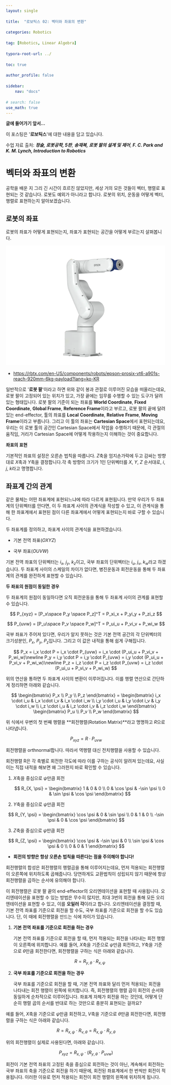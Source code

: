 ```yaml
---
layout: single

title:  "로보틱스 02: 벡터와 좌표의 변환"

categories: Robotics

tag: [Robotics, Linear Algebra]

typora-root-url: ../

toc: true

author_profile: false

sidebar:
    nav: "docs"

# search: false
use_math: true
---
```




**글에 들어가기 앞서...**

이 포스팅은 '**로보틱스**'에 대한 내용을 담고 있습니다.



수업 자료 출처: ***정슬, 로봇공학, 5판***,  ***송재복, 로봇 팔의 설계 및 제어***, ***F. C. Park and K. M. Lynch, Introduction to Robotics***









# 벡터와 좌표의 변환

공학을 배운 지 그리 긴 시간이 흐르진 않았지만, 세상 거의 모든 것들이 벡터, 행렬로 표현되는 것 같습니다. 로봇도 예외가 아니라고 합니다. 로봇의 위치, 운동을 어떻게 벡터, 행렬로 표현하는지 알아보겠습니다.







## 로봇의 좌표

로봇의 좌표가 어떻게 표현되는지, 좌표가 표현되는 공간을 어떻게 부르는지 살펴봅니다.



<img src="/images/2024-10-18-Robotics_01/image.png" alt="6-axis Robot Arm | 920mm | 6kg" style="zoom:50%;" />

- <https://rbtx.com/en-US/components/robots/epson-prosix-vt6-a901s-reach-920mm-6kg-payload?lang=ko-KR>



일반적으로 '**로봇 팔**'이라고 하면 위와 같이 봉과 관절로 이루어진 모습을 떠올리는데요, 로봇 팔이 고정되어 있는 위치가 있고, 가장 끝에는 임무를 수행할 수 있는 도구가 달려있는 형태입니다. 로봇 팔의 기준이 되는 좌표를 **World Coordinate**, **Fixed Coordinate**, **Global Frame**, **Reference Frame**이라고 부르고, 로봇 팔의 끝에 달려있는 end-effector, 툴의 좌표를 **Local** **Coordinate**, **Relative** **Frame**, **Moving** **Frame**이라고 부릅니다. 그리고 이 툴의 좌표는 **Cartesian Space**에서 표현되는데요, 우리는 이 로봇 툴의 공간인 Cartesian Space에서 작업을 수행하기 때문에, 각 관절의 움직임, 거리가 Cartesian Space에 어떻게 작용하는지 이해하는 것이 중요합니다.





**좌표의 표현**

기본적인 좌표의 설정은 오른손 법칙을 따릅니다. $Z$축을 엄지손가락에 두고 감싸는 방향대로 $X$축과 $Y$축을 결정합니다.각 축 방향의 크기가 1인 단위벡터를 $X$, $Y$, $Z$ 순서대로, $i$, $j$, $k$라고 명명합니다.







## 좌표계 간의 관계

같은 물체는 어떤 좌표계에 표현되느냐에 따라 다르게 표현됩니다. 만약 우리가 두 좌표계의 단위벡터를 안다면, 이 두 좌표계 사이의 관계식을 작성할 수 있고, 이 관계식을 통해 한 좌표계에서 표현된 점이 다른 좌표계에서 어떻게 표현되는지 바로 구할 수 있습니다.



두 좌표계를 정의하고, 좌표계 사이의 관계식을 표현하겠습니다. 

- 기본 전역 좌표($OXYZ$)

- 국부 좌표($OUVW$)

  

기본 전역 좌표의 단위벡터는 $i_x$, $j_y$, $k_z$이고, 국부 좌표의 단위벡터는 $i_u$, $j_v$, $k_w$라고 하겠습니다. 두 좌표계 사이의 스케일의 차이가 없다면, 병진운동과 회전운동을 통해 두 좌표계의 관계를 완전하게 표현할 수 있습니다.



**두 좌표의 원점이 동일한 경우**

두 좌표계의 원점이 동일하다면 오직 회전운동을 통해 두 좌표계 사이의 관계를 표현할 수 있습니다.





$$
P_{xyz} = [P_x\space P_y \space P_z]^T
= P_xi_x + P_yi_y + P_zi_z
$$

$$
P_{uvw} = [P_u\space P_v \space P_w]^T
= P_ui_u + P_vi_v + P_wi_w
$$



국부 좌표가 주어져 있다면, 우리가 알지 못하는 것은 기본 전역 공간의 각 단위벡터의 크기성분인, $P_x$, $P_y$, $P_z$입니다. 그리고 이 값은 내적을 통해 쉽게 구해집니다.





$$
P_x = i_x \cdot P = i_x \cdot P_{uvw} = i_x \cdot (P_ui_u + P_vi_v + P_wi_w)\newline
P_y = i_y \cdot P = i_y \cdot P_{uvw} = i_y \cdot (P_ui_u + P_vi_v + P_wi_w)\newline
P_z = i_z \cdot P = i_z \cdot P_{uvw} = i_z \cdot (P_ui_u + P_vi_v + P_wi_w)
$$


위의 연산을 통하면 두 좌표계 사이의 변환이 이루어집니다. 이를 행렬 연산으로 간단하게 정리하면 아래와 같습니다.





$$
\begin{bmatrix} P_x \\ P_y \\ P_z \end{bmatrix}  = \begin{bmatrix}
i_x \cdot i_u & i_x \cdot i_v & i_x \cdot i_w \\
i_y \cdot i_u & i_y \cdot i_v & i_y \cdot i_w \\
i_z \cdot i_u & i_z \cdot i_v & i_z \cdot i_w
\end{bmatrix}
\begin{bmatrix} P_u \\ P_v \\ P_w \end{bmatrix}
$$


위 식에서 우변의 첫 번째 행렬을 **회전행렬(Rotation Matrix)**라고 명명하고 $R$으로 나타냅니다.





$$
P_{xyz} = R\cdot P_{uvw}
$$


회전행렬을 orthnormal합니다. 따라서 역행렬 대신 전치행렬을 사용할 수 있습니다. 



회전행렬 R은 각 축별로 회전한 각도에 따라 이를 구하는 공식이 알려져 있는데요, 사실 이는 직접 내적을 해보면 왜 그러한지 바로 확인할 수 있습니다.



1. $X$축을 중심으로 $\psi$만큼 회전

   
   $$
   R_{X, \psi} = \begin{bmatrix}
   1 & 0 & 0 \\
   0 & \cos \psi & -\sin \psi \\
   0 & \sin \psi & \cos \psi
   \end{bmatrix}
   $$






2. $Y$축을 중심으로 $\psi$만큼 회전

   

$$
R_{Y, \psi} = \begin{bmatrix}
\cos \psi & 0 & \sin \psi \\
0 & 1 & 0 \\
-\sin \psi & 0 & \cos \psi
\end{bmatrix}
$$





3. $Z$축을 중심으로 $\psi$만큼 회전

   

$$
R_{Z, \psi} = \begin{bmatrix}
\cos \psi & -\sin \psi & 0 \\
\sin \psi & \cos \psi & 0 \\
0 & 0 & 1
\end{bmatrix}
$$

- **회전의 방향은 항상 오른손 법칙을 따른다는 점을 주의해야 합니다!** 



회전행렬의 합성은 회전행렬의 행렬곱을 통해 이루어지는데요, 먼저 적용되는 회전행렬이 오른쪽에 위치하도록 곱해줍니다. 당연하게도 교환법칙이 성립되지 않기 때문에 항상 회전행렬을 곱하는 순서에 유의해야 합니다.



이 회전행렬은 로봇 팔 끝의 end-effector의 오리엔테이션을 표현할 때 사용됩니다. 오리엔테이션을 표현할 수 있는 방법은 무수히 많지만, 최대 3번의 회전을 통해 모든 오리엔테이션을 표현할 수 있고, 이를 **오일러 각**이라고 합니다. 오리엔테이션을 결정할 때, 기본 전역 좌표를 기준으로 회전을 할 수도, 국부 좌표를 기준으로 회전을 할 수도 있습니다. 단, 이 때에 회전행렬을 만드는 식에 차이가 있습니다.



1. **기본 전역 좌표를 기준으로 회전을 하는 경우**

   기본 전역 좌표를 기준으로 회전을 할 때, 먼저 적용되는 회전을 나타내는 회전 행렬이 오른쪽에 위치합니다. 예를 들어, $X$축을 기준으로 $\psi$만큼 회전하고, $Y$축을 기준으로 $\theta$만큼 회전한다면, 회전행렬을 구하는 식은 아래와 같습니다.

   
   $$
   R = R_{y,\theta}\cdot R_{x,\psi}
   $$





2. **국부 좌표를 기준으로 회전을 하는 경우**

   국부 좌표를 기준으로 회전을 할 때, 기본 전역 좌표와 달리 먼저 적용되는 회전을 나타내는 회전 행렬이 왼쪽에 위치합니다. 즉, 회전행렬의 행렬 곱이 회전의 순서와 동일하게 순차적으로 이루어집니다. 좌표계 자체가 회전을 하는 것인데, 어떻게 단순히 행렬 곱의 순서를 반대로 하는 것만으로 충분히 표현되는 걸까요?



 예를 들어, $X$축을 기준으로 $\psi$만큼 회전하고, $V$축을 기준으로 $\theta$만큼 회전한다면, 회전행렬을 구하는 식은 아래와 같습니다.


$$
R = R_{x,\psi} \cdot R_{v,\theta} = R_{x,\psi} \cdot R_{y,\theta}
$$





위의 회전행렬이 실제로 사용된다면, 아래와 같습니다.


$$
P_{xyz} = R_{x,\psi} \cdot (R_{y,\theta} \cdot P_{uvw})
$$





회전이 기본 전역 좌표의 고정된 축을 중심으로 회전하는 것이 아닌, 계속해서 회전하는 국부 좌표의 축을 기준으로 회전을 하기 때문에, 회전된 좌표계에서 한 번씩만 회전이 적용됩니다. 이러한 이유로 먼저 적용되는 회전이 회전 행렬의 왼쪽에 위치하게 됩니다.







